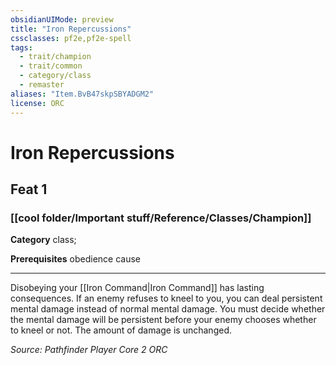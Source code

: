 ```yaml
---
obsidianUIMode: preview
title: "Iron Repercussions"
cssclasses: pf2e,pf2e-spell
tags:
  - trait/champion
  - trait/common
  - category/class
  - remaster
aliases: "Item.BvB47skpSBYADGM2"
license: ORC
---
```

# Iron Repercussions
## Feat 1
### [[cool folder/Important stuff/Reference/Classes/Champion]]

**Category** class; 



**Prerequisites** obedience cause
* * *
Disobeying your [[Iron Command|Iron Command]] has lasting consequences. If an enemy refuses to kneel to you, you can deal persistent mental damage instead of normal mental damage. You must decide whether the mental damage will be persistent before your enemy chooses whether to kneel or not. The amount of damage is unchanged.

*Source: Pathfinder Player Core 2*
*ORC*